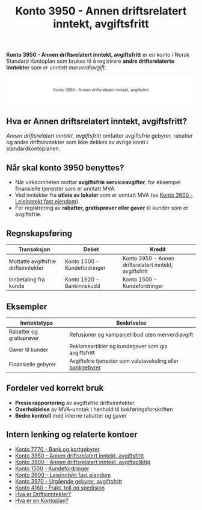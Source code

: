 ﻿---
title: "Konto 3950 - Annen driftsrelatert inntekt, avgiftsfritt"
seoTitle: "3950-annen-driftsrelatert-inntekt-avgiftsfritt"
meta_description: '**Konto 3950 - Annen driftsrelatert inntekt, avgiftsfritt** er en konto i Norsk Standard Kontoplan som brukes til å registrere **andre driftsrelaterte inntekte...'
slug: 3950-annen-driftsrelatert-inntekt-avgiftsfritt
type: blog
layout: pages/single
---

**Konto 3950 - Annen driftsrelatert inntekt, avgiftsfritt** er en konto i Norsk Standard Kontoplan som brukes til å registrere **andre driftsrelaterte inntekter** som *er unntatt merverdiavgift*.

![Illustrasjon av konto 3950 Annen driftsrelatert inntekt, avgiftsfritt](3950-annen-driftsrelatert-inntekt-avgiftsfritt-image.svg)

## Hva er Annen driftsrelatert inntekt, avgiftsfritt?

*Annen driftsrelatert inntekt, avgiftsfritt* omfatter avgiftsfrie gebyrer, rabatter og andre driftsinntekter som ikke dekkes av øvrige konti i standardkontoplanen.

## Når skal konto 3950 benyttes?

* Når virksomheten mottar **avgiftsfrie serviceavgifter**, for eksempel finansielle tjenester som er unntatt MVA.
* Ved inntekter fra **utleie av lokaler** som er unntatt MVA (se [Konto 3600 - Leieinntekt fast eiendom](/blogs/kontoplan/3600-leieinntekt-fast-eiendom "Konto 3600 - Leieinntekt fast eiendom")).
* For registrering av **rabatter, gratisprøver eller gaver** til kunder som er avgiftsfrie.

## Regnskapsføring

| Transaksjon                         | Debet                        | Kredit                             |
|-------------------------------------|------------------------------|------------------------------------|
| Mottatte avgiftsfrie driftsinntekter| Konto 1500 - Kundefordringer | Konto 3950 - Annen driftsrelatert inntekt, avgiftsfritt |
| Innbetaling fra kunde               | Konto 1920 - Bankinnskudd    | Konto 1500 - Kundefordringer        |

## Eksempler

| Inntektstype              | Beskrivelse                                           |
|---------------------------|-------------------------------------------------------|
| Rabatter og gratisprøver  | Refusjoner og kampanjetilbud uten merverdiavgift      |
| Gaver til kunder          | Reklameartikler og kundegaver som gis avgiftsfritt    |
| Finansielle gebyrer       | Avgiftsfrie tjenester som valutaveksling eller [bankgebyrer](/blogs/kontoplan/7770-bank-og-kortgebyrer "Konto 7770 - Bank og kortgebyrer") |

## Fordeler ved korrekt bruk

* **Presis rapportering** av avgiftsfrie driftsinntekter
* **Overholdelse** av MVA-unntak i henhold til bokføringsforskriften
* **Bedre kontroll** med interne rabatter og gaver

## Intern lenking og relaterte kontoer

* [Konto 7770 - Bank og kortgebyrer](/blogs/kontoplan/7770-bank-og-kortgebyrer "Konto 7770 - Bank og kortgebyrer")
* [Konto 3950 - Annen driftsrelatert inntekt, avgiftsfritt](/blogs/kontoplan/3950-annen-driftsrelatert-inntekt-avgiftsfritt "Konto 3950 - Annen driftsrelatert inntekt, avgiftsfritt")
* [Konto 3900 - Annen driftsrelatert inntekt, avgiftspliktig](/blogs/kontoplan/3900-annen-driftsrelatert-inntekt-avgiftspliktig "Konto 3900 - Annen driftsrelatert inntekt, avgiftspliktig")
* [Konto 1500 - Kundefordringer](/blogs/kontoplan/1500-kundefordringer "Konto 1500 - Kundefordringer")
* [Konto 3600 - Leieinntekt fast eiendom](/blogs/kontoplan/3600-leieinntekt-fast-eiendom "Konto 3600 - Leieinntekt fast eiendom")
* [Konto 3970 - Utgående gebyrer, avgiftsfritt](/blogs/kontoplan/3970-utgaende-gebyrer-avgiftsfritt "Konto 3970 - Utgående gebyrer, avgiftsfritt")
* [Konto 4160 - Frakt, toll og spedisjon](/blogs/kontoplan/4160-frakt-toll-og-spedisjon "Konto 4160 - Frakt, toll og spedisjon")
* [Hva er Driftsinntekter?](/blogs/regnskap/hva-er-driftsinntekter "Hva er Driftsinntekter? Komplett Guide til Driftsinntekter i Regnskap")
* [Hva er en Kontoplan?](/blogs/regnskap/hva-er-kontoplan "Hva er en Kontoplan? Komplett Guide til Kontoplaner i Norsk Regnskap")






